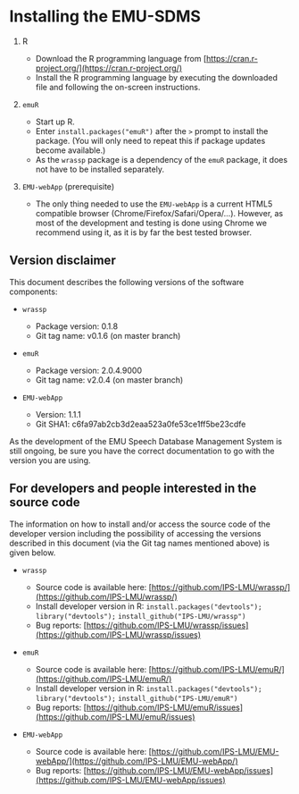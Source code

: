 # Installing the EMU-SDMS

1. R
    - Download the R programming language from  [https://cran.r-project.org/](https://cran.r-project.org/)
    - Install the R programming language by executing the downloaded file and following the on-screen instructions.

2. `emuR`
    - Start up R.
    - Enter `install.packages("emuR")` after the `>` prompt to install the package. (You will only need to repeat this if package updates become available.)
    - As the `wrassp` package is a dependency of the `emuR` package, it does not have to be installed separately.

3. `EMU-webApp` (prerequisite)
    - The only thing needed to use the `EMU-webApp` is a current HTML5 compatible browser (Chrome/Firefox/Safari/Opera/...). However, as most of the development and testing is done using Chrome we recommend using it, as it is by far the best tested browser.

## Version disclaimer

This document describes the following versions of the software components:

- `wrassp`
    - Package version: 0.1.8
    - Git tag name: v0.1.6 (on master branch)

- `emuR`
    - Package version: 2.0.4.9000
    - Git tag name: v2.0.4 (on master branch)

- `EMU-webApp`
    - Version: 1.1.1
    - Git SHA1: c6fa97ab2cb3d2eaa523a0fe53ce1ff5be23cdfe

As the development of the EMU Speech Database Management System is still ongoing, be sure you have the correct documentation to go with the version you are using.

## For developers and people interested in the source code

The information on how to install and/or access the source code of the developer version including the possibility of accessing the versions described in this document (via the Git tag names mentioned above) is given below.

- `wrassp`
    - Source code is available here: [https://github.com/IPS-LMU/wrassp/](https://github.com/IPS-LMU/wrassp/)
    - Install developer version in R: `install.packages("devtools");` `library("devtools");` `install_github("IPS-LMU/wrassp")`
    - Bug reports: [https://github.com/IPS-LMU/wrassp/issues](https://github.com/IPS-LMU/wrassp/issues)

- `emuR`
    - Source code is available here: [https://github.com/IPS-LMU/emuR/](https://github.com/IPS-LMU/emuR/)
    - Install developer version in R: `install.packages("devtools");` `library("devtools");` `install_github("IPS-LMU/emuR")`
    - Bug reports: [https://github.com/IPS-LMU/emuR/issues](https://github.com/IPS-LMU/emuR/issues)

- `EMU-webApp`
    - Source code is available here: [https://github.com/IPS-LMU/EMU-webApp/](https://github.com/IPS-LMU/EMU-webApp/)
    - Bug reports: [https://github.com/IPS-LMU/EMU-webApp/issues](https://github.com/IPS-LMU/EMU-webApp/issues)

<!-- The data carrier that accompanies this documentation contains a cloned version of all three Git repositories of the software components described here. -->

